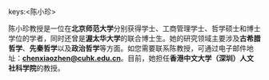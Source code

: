 keys:<陈小珍>


陈小珍教授是一位在**北京师范大学**分别获得学士、工商管理学士、哲学硕士和博士学位的学者，同时还曾是**渥太华大学**的联合博士生。她的研究领域主要涉及**古希腊哲学**、**先秦哲学**以及**政治哲学**等方面。如您需要联系陈教授，可通过电子邮件地址：**chenxiaozhen@cuhk.edu.cn**。目前，她担任**香港中文大学（深圳）人文社科学院**的教授。